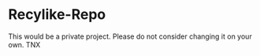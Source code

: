 # Recylike-Repo

This would be a private project. Please do not consider changing it on your own. TNX
